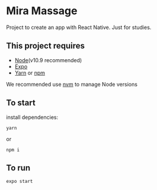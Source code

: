 # Mira Massage

Project to create an app with React Native. Just for studies.

## This project requires

- [Node](https://nodejs.org/en/)(v10.9 recommended)
- [Expo](https://expo.io/)
- [Yarn](https://yarnpkg.com/en/) or [npm](https://www.npmjs.com/)

We recommended use [nvm](https://github.com/creationix/nvm) to manage Node versions

## To start

install dependencies:

```
yarn
```

or

```
npm i
```

## To run

```
expo start
```
